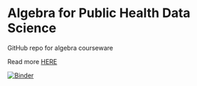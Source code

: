 # Algebra for Public Health Data Science

GitHub repo for algebra courseware

Read more <a href="[example.com](https://blogs.gwu.edu/juanklopper/educational-resources/introduction-to-algebra-for-health-data-science/)" target="_blank">HERE</a>

[![Binder](https://mybinder.org/badge_logo.svg)](https://mybinder.org/v2/gh/juanklopper/AlgebraPublicHealthBiomedicine/HEAD)
